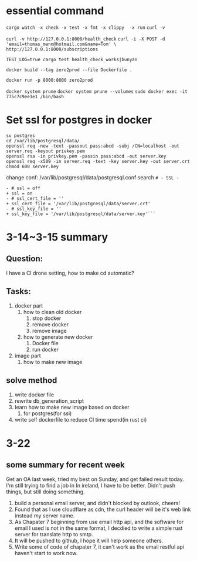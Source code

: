 # essential command

`cargo watch -x check -x test -x fmt -x clippy  -x run`
`curl -v`

`curl -v http://127.0.0.1:8000/health_check`
`curl -i -X POST -d 'email=thomas_mann@hotmail.com&name=Tom' \
http://127.0.0.1:8000/subscriptions`

`TEST_LOG=true cargo test health_check_works|bunyan`

`docker build --tag zero2prod --file Dockerfile .`

`docker run -p 8000:8000 zero2prod`

`docker system prune`
`docker system prune --volumes`
`sudo docker exec -it 775c7c9ee1e1 /bin/bash  `


# Set ssl for postgres in docker
```
su postgres
cd /var/lib/postgresql/data/
openssl req -new -text -passout pass:abcd -subj /CN=localhost -out server.req -keyout privkey.pem
openssl rsa -in privkey.pem -passin pass:abcd -out server.key
openssl req -x509 -in server.req -text -key server.key -out server.crt
chmod 600 server.key
```

change conf:
/var/lib/postgresql/data/postgresql.conf
search `# - SSL -`

```  # - SSL -
- # ssl = off
+ ssl = on
- # ssl_cert_file = ''
+ ssl_cert_file = '/var/lib/postgresql/data/server.crt'
- # ssl_key_file = ''
+ ssl_key_file = '/var/lib/postgresql/data/server.key'```
```
# 3-14~3-15 summary
## Question:
I have a CI drone setting, how to make cd automatic?

## Tasks:
1. docker part
   1. how to clean old docker
      1. stop docker
      2. remove docker
      3. remove image
   2. how to generate new docker
      1. Docker file
      2. run docker
2. image part
   1. how to make new image

## solve method

1. write docker file
2. rewrite db_generation_script
3. learn how to make new image based on docker
   1. for postgres(for ssl)
4. write self dockerfile to reduce CI time spend(in rust ci)



# 3-22
## some summary for recent week
Get an OA last week, tried my best on Sunday, and get failed result today. I'm still trying to find a job in In ireland, I have to be better.
Didn't push things, but still doing something.
1. build a personal email server, and didn't blocked by outlook, cheers!
2. Found that as I use cloudflare as cdn, the curl header will be it's web link instead my server name.
3. As Chapater 7 beginning from use email http api, and the software for email I used is not in the same format, I decdied to write a simple rust server for translate http to smtp.
4. It will be pushed to github, I hope it will help someone others.
5. Write some of code of chapater 7, it can't work as the email restful api haven't start to work now.